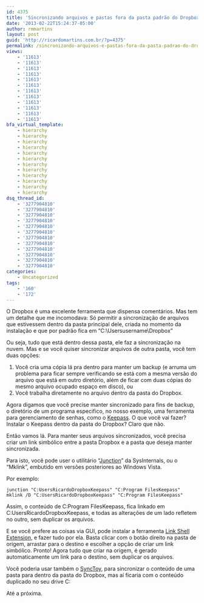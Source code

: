 ```yaml
---
id: 4375
title: 'Sincronizando arquivos e pastas fora da pasta padrão do Dropbox'
date: '2013-02-22T15:24:37-05:00'
author: rmmartins
layout: post
guid: 'http://ricardomartins.com.br/?p=4375'
permalink: /sincronizando-arquivos-e-pastas-fora-da-pasta-padrao-do-dropbox/
views:
    - '11613'
    - '11613'
    - '11613'
    - '11613'
    - '11613'
    - '11613'
    - '11613'
    - '11613'
    - '11613'
    - '11613'
    - '11613'
    - '11613'
bfa_virtual_template:
    - hierarchy
    - hierarchy
    - hierarchy
    - hierarchy
    - hierarchy
    - hierarchy
    - hierarchy
    - hierarchy
    - hierarchy
    - hierarchy
    - hierarchy
    - hierarchy
dsq_thread_id:
    - '3277904810'
    - '3277904810'
    - '3277904810'
    - '3277904810'
    - '3277904810'
    - '3277904810'
    - '3277904810'
    - '3277904810'
    - '3277904810'
    - '3277904810'
    - '3277904810'
    - '3277904810'
categories:
    - Uncategorized
tags:
    - '160'
    - '172'
---
```


O Dropbox é uma excelente ferramenta que dispensa comentários. Mas tem um detalhe que me incomodava: Só permitir a sincronização de arquivos que estivessem dentro da pasta principal dele, criada no momento da instalação e que por padrão fica em “C:\\Usersusername\\Dropbox”

Ou seja, tudo que está dentro dessa pasta, ele faz a sincronização na nuvem. Mas e se você quiser sincronizar arquivos de outra pasta, você tem duas opções:

1. Você cria uma cópia lá pra dentro para manter um backup (e arruma um problema para ficar sempre verificando se está com a mesma versão do arquivo que está em outro diretório, além de ficar com duas cópias do mesmo arquivo ocupado espaço em disco), ou
2. Você trabalha diretamente no arquivo dentro da pasta do Dropbox.

Agora digamos que você precise manter sincronizado para fins de backup, o diretório de um programa especifico, no nosso exemplo, uma ferramenta para gerenciamento de senhas, como o [Keepass](http://keepass.info/). O que você vai fazer? Instalar o Keepass dentro da pasta do Dropbox? Claro que não.

Então vamos lá. Para manter seus arquivos sincronizados, você precisa criar um link simbólico entre a pasta Dropbox e a pasta que deseja manter sincronizada.

Para isto, você pode user o utilitário “[Junction](http://technet.microsoft.com/en-us/sysinternals/bb896768.aspx "Junction")” da SysInternals, ou o “Mklink”, embutido em versões posteriores ao Windows Vista.

Por exemplo:

```
junction "C:UsersRicardoDropboxKeepass" "C:Program FilesKeepass"
mklink /D "C:UsersRicardoDropboxKeepass" "C:Program FilesKeepass"
```

Assim, o conteúdo de C:Program FilesKeepass, fica linkado em C:UsersRicardoDropboxKeepass, e todas as alterações de um lado refletem no outro, sem duplicar os arquivos.

E se você prefere as coisas via GUI, pode instalar a ferramenta [Link Shell Extension](http://schinagl.priv.at/nt/hardlinkshellext/hardlinkshellext.html), e fazer tudo por ela. Basta clicar com o botão direito na pasta de origem, arrastar para o destino e escolher a opção de criar um link simbólico. Pronto! Agora tudo que criar na origem, é gerado automaticamente um link para o destino, sem duplicar os arquivos.

Você poderia usar também o [SyncToy](http://www.microsoft.com/en-us/download/details.aspx?id=15155 "SyncToy"), para sincronizar o conteúdo de uma pasta para dentro da pasta do Dropbox, mas aí ficaria com o conteúdo duplicado no seu drive C:

Até a próxima.